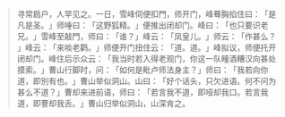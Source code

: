 > 寻常扃户，人罕见之。一日，雪峰伺便扣門，师开门，峰蓦胸掐住曰：​「是凡是圣。​」师唾曰：​「这野狐精。​」便推出闭却门。峰曰：​「也只要识老兄。​」雪峰至敲門，师曰：​「谁？​」峰云：​「凤皇儿。​」师云：​「作甚么？​」峰云：​「来啖老鹳。​」师便开门扭住云：​「道。道。​」峰拟议，师便托开闭却门。峰住后示众云：​「我当时若入得老观门，你这一队疃酒糟汉向甚处摸索。​」曹山行脚时，问：​「如何是毗卢师法身主？​」师曰：​「我若向你道，即別有也。​」曹山举似洞山。山曰：​「好个话头，只欠进语。何不问为甚么不道？​」曹却来进前语，师曰：​「若言我不道，即哑却我口。若言我道，即謇却我舌。​」曹山归举似洞山，山深肯之。


